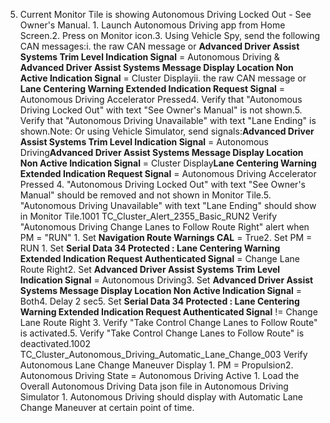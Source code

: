 5. Current Monitor Tile is showing Autonomous Driving Locked Out - See Owner's Manual. 1. Launch Autonomous Driving app from Home Screen.2. Press on Monitor icon.3. Using Vehicle Spy, send the following CAN messages:i. the raw CAN message or **Advanced Driver Assist Systems Trim Level Indication Signal** = Autonomous Driving & **Advanced Driver Assist Systems Message Display Location Non Active Indication Signal** = Cluster Displayii. the raw CAN message or **Lane Centering Warning Extended Indication Request Signal** = Autonomous Driving Accelerator Pressed4. Verify that "Autonomous Driving Locked Out" with text "See Owner's Manual" is not shown.5. Verify that "Autonomous Driving Unavailable" with text "Lane Ending" is shown.Note: Or using Vehicle Simulator, send signals:**Advanced Driver Assist Systems Trim Level Indication Signal** = Autonomous Driving**Advanced Driver Assist Systems Message Display Location Non Active Indication Signal** = Cluster Display**Lane Centering Warning Extended Indication Request Signal** = Autonomous Driving Accelerator Pressed 4. "Autonomous Driving Locked Out" with text "See Owner's Manual" should be removed and not shown in Monitor Tile.5. "Autonomous Driving Unavailable" with text "Lane Ending" should show in Monitor Tile.1001 TC_Cluster_Alert_2355_Basic_RUN2 Verify "Autonomous Driving Change Lanes to Follow Route Right" alert when PM = "RUN" 1. Set **Navigation Route Warnings CAL** = True2. Set PM = RUN 1. Set **Serial Data 34 Protected : Lane Centering Warning Extended Indication Request Authenticated Signal** = Change Lane Route Right2. Set **Advanced Driver Assist Systems Trim Level Indication Signal** = Autonomous Driving3. Set **Advanced Driver Assist Systems Message Display Location Non Active Indication Signal** = Both4. Delay 2 sec5. Set **Serial Data 34 Protected : Lane Centering Warning Extended Indication Request Authenticated Signal** != Change Lane Route Right 3. Verify "Take Control Change Lanes to Follow Route" is activated.5. Verify "Take Control Change Lanes to Follow Route" is deactivated.1002 TC_Cluster_Autonomous_Driving_Automatic_Lane_Change_003 Verify Autonomous Lane Change Maneuver Display 1. PM = Propulsion2. Autonomous Driving State = Autonomous Driving Active 1. Load the Overall Autonomous Driving Data json file in Autonomous Driving Simulator 1. Autonomous Driving should display with Automatic Lane Change Maneuver at certain point of time.